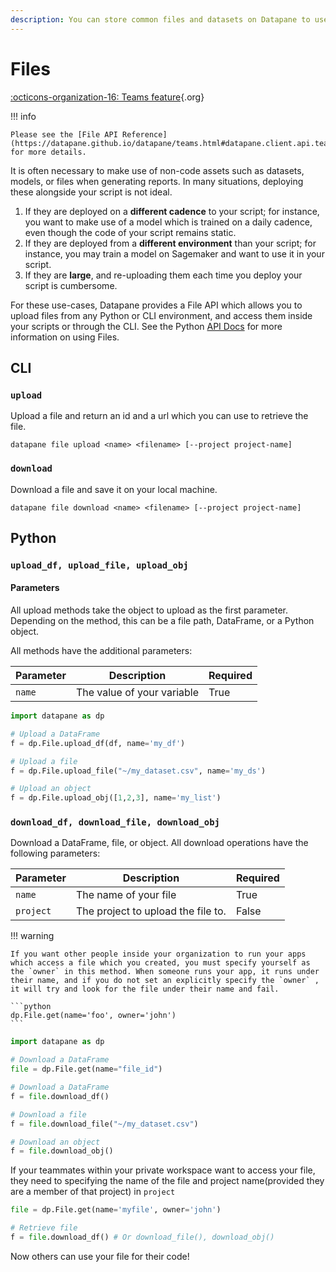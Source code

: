 ```yaml
---
description: You can store common files and datasets on Datapane to use in your scripts.
---
```


# Files

[:octicons-organization-16: Teams feature](){.org}

!!! info 
    
    Please see the [File API Reference](https://datapane.github.io/datapane/teams.html#datapane.client.api.teams.Blob) for more details.

It is often necessary to make use of non-code assets such as datasets, models, or files when generating reports. In many situations, deploying these alongside your script is not ideal.

1. If they are deployed on a **different cadence** to your script; for instance, you want to make use of a model which is trained on a daily cadence, even though the code of your script remains static.
2. If they are deployed from a **different environment** than your script; for instance, you may train a model on Sagemaker and want to use it in your script.
3. If they are **large**, and re-uploading them each time you deploy your script is cumbersome.

For these use-cases, Datapane provides a File API which allows you to upload files from any Python or CLI environment, and access them inside your scripts or through the CLI. See the Python [API Docs](https://datapane.github.io/datapane/teams.html#datapane.client.api.teams.Blob) for more information on using Files.

## **CLI**

### `upload`

Upload a file and return an id and a url which you can use to retrieve the file.

```
datapane file upload <name> <filename> [--project project-name]
```

### `download`

Download a file and save it on your local machine.

```
datapane file download <name> <filename> [--project project-name]
```

## Python&#x20;

### `upload_df, upload_file, upload_obj`

#### Parameters

All upload methods take the object to upload as the first parameter. Depending on the method, this can be a file path, DataFrame, or a Python object.&#x20;

All methods have the additional parameters:

| Parameter | Description                | Required |
| --------- | -------------------------- | -------- |
| `name`    | The value of your variable | True     |

```python
import datapane as dp

# Upload a DataFrame
f = dp.File.upload_df(df, name='my_df')

# Upload a file
f = dp.File.upload_file("~/my_dataset.csv", name='my_ds')

# Upload an object
f = dp.File.upload_obj([1,2,3], name='my_list')
```

### `download_df, download_file, download_obj`

Download a DataFrame, file, or object. All download operations have the following parameters:

| Parameter | Description                         | Required |
| --------- | ----------------------------------- | -------- |
| `name`    | The name of your file               | True     |
| `project` | The project to upload the file to.  | False    |

!!! warning

    If you want other people inside your organization to run your apps which access a file which you created, you must specify yourself as the `owner` in this method. When someone runs your app, it runs under their name, and if you do not set an explicitly specify the `owner` , it will try and look for the file under their name and fail.

    ```python
    dp.File.get(name='foo', owner='john')
    ```

```python
import datapane as dp

# Download a DataFrame
file = dp.File.get(name="file_id")

# Download a DataFrame
f = file.download_df()

# Download a file
f = file.download_file("~/my_dataset.csv")

# Download an object
f = file.download_obj()
```

If your teammates within your private workspace want to access your file, they need to specifying the name of the file and project name(provided they are a member of that project) in `project`

```python
file = dp.File.get(name='myfile', owner='john')

# Retrieve file
f = file.download_df() # Or download_file(), download_obj()
```

Now others can use your file for their code!
